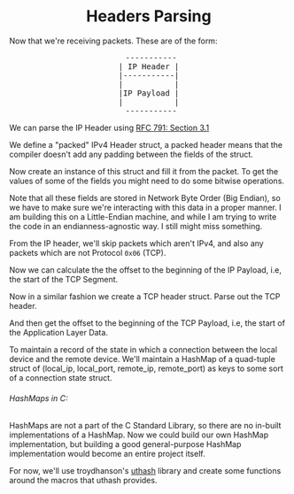 <h1 align="center">Headers Parsing</h1>

Now that we're receiving packets. These are of the form:

<pre align ="center">
 -----------
| IP Header |
|-----------|
|           |
|IP Payload |
|           |
 -----------
</pre>

We can parse the IP Header using <a href="https://datatracker.ietf.org/doc/html/rfc791#section-3.1" target="_blank">RFC 791: Section 3.1</a>

We define a "packed" IPv4 Header struct, a packed header means that the compiler doesn't add any padding between the fields of the struct.


Now create an instance of this struct and fill it from the packet. To get the values of some of the fields you might need to do some bitwise operations.

Note that all these fields are stored in Network Byte Order (Big Endian), so we have to make sure we're interacting with this data in a proper manner. I am building this on a Little-Endian machine, and while I am trying to write the code in an endianness-agnostic way. I still might miss something.

From the IP header, we'll skip packets which aren't IPv4, and also any packets which are not Protocol `0x06` (TCP).


Now we can calculate the the offset to the beginning of the IP Payload, i.e, the start of the TCP Segment.

Now in a similar fashion we create a TCP header struct. Parse out the TCP header.

And then get the offset to the beginning of the TCP Payload, i.e, the start of the Application Layer Data.

To maintain a record of the state in which a connection between the local device and the remote device. We'll maintain a HashMap of a quad-tuple struct of (local_ip, local_port, remote_ip, remote_port) as keys to some sort of a connection state struct.

###### HashMaps in C:
HashMaps are not a part of the C Standard Library, so there are no in-built implementations of a HashMap. Now we could build our own HashMap implementation, but building a good general-purpose HashMap implementation would become an entire project itself.

For now, we'll use troydhanson's <a href="https://troydhanson.github.io/uthash/" target="_blank">uthash</a> library and create some functions around the macros that uthash provides.
